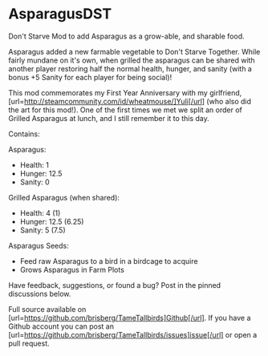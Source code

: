 # AsparagusDST
Don't Starve Mod to add Asparagus as a grow-able, and sharable food.

Asparagus added a new farmable vegetable to Don't Starve Together. While fairly mundane on it's own, when grilled the asparagus can be shared with another player restoring half the normal health, hunger, and sanity (with a bonus +5 Sanity for each player for being social)!

This mod commemorates my First Year Anniversary with my girlfriend, [url=http://steamcommunity.com/id/wheatmouse/]Yuli[/url] (who also did the art for this mod!). One of the first times we met we split an order of Grilled Asparagus at lunch, and I still remember it to this day.

Contains:

Asparagus:
- Health: 1
- Hunger: 12.5
- Sanity: 0

Grilled Asparagus (when shared):
- Health: 4 (1)
- Hunger: 12.5 (6.25)
- Sanity: 5 (7.5)

Asparagus Seeds:
- Feed raw Asparagus to a bird in a birdcage to acquire
- Grows Asparagus in Farm Plots

Have feedback, suggestions, or found a bug? Post in the pinned discussions below.

Full source available on [url=https://github.com/brisberg/TameTallbirds]Github[/url]. If you have a Github account you can post an [url=https://github.com/brisberg/TameTallbirds/issues]issue[/url] or open a pull request.
